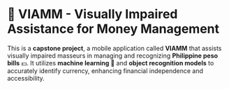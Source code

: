 # 📱 VIAMM - Visually Impaired Assistance for Money Management  

This is a **capstone project**, a mobile application called **VIAMM** that assists visually impaired masseurs in managing and recognizing **Philippine peso bills** 💵. 
It utilizes **machine learning 🤖** and **object recognition models** to accurately identify currency, enhancing financial independence and accessibility.  
